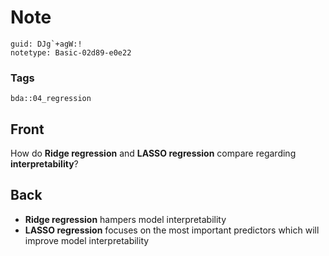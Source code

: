 # Note
```
guid: DJg`+agW:!
notetype: Basic-02d89-e0e22
```

### Tags
```
bda::04_regression
```

## Front
How do <b>Ridge regression</b> and <b>LASSO regression</b> compare
regarding <b>interpretability</b>?

## Back
<ul>
  <li><b>Ridge regression</b> hampers model interpretability
  <li><b>LASSO regression</b> focuses on the most important
  predictors which will improve model interpretability
</ul>

